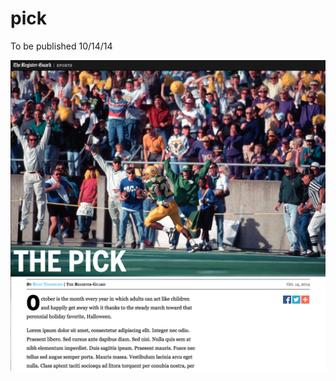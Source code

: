 # pick

To be published 10/14/14

[![screenshot](https://github.com/rgpages/pick/blob/gh-pages/default.png)](http://pages.registerguard.com/pick/)
